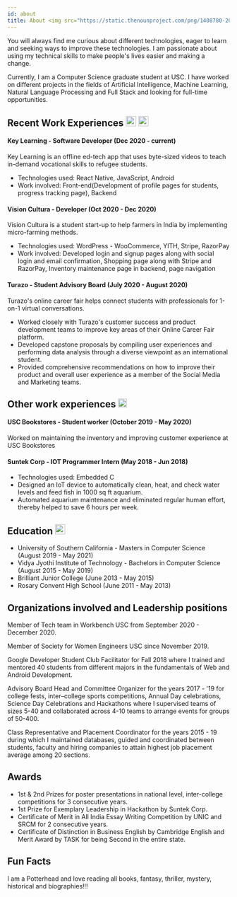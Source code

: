 ```yaml
---
id: about
title: About <img src="https://static.thenounproject.com/png/1408780-200.png" width="40" height="40"/>
---
```


You will always find me curious about different technologies, eager to learn and seeking ways to improve these technologies. I am passionate about using my technical skills to make people's lives easier and making a change.

Currently, I am a Computer Science graduate student at USC. I have worked on different projects in the fields of Artificial Intelligence, Machine Learning, Natural Language Processing and Full Stack and looking for full-time opportunities.


## Recent Work Experiences <img src="https://png.pngtree.com/png-vector/20190223/ourlarge/pngtree-vector-workspace-icon-png-image_695899.jpg" width="23" height="23" /> <img src="https://www.pngkey.com/png/detail/129-1292004_work-experience-icons-png.png" width="23" height="23"/> 
#### Key Learning - Software Developer (Dec 2020 - current)
Key Learning is an offline ed-tech app that uses byte-sized videos to teach in-demand vocational skills to refugee students.
- Technologies used: React Native, JavaScript, Android
- Work involved: Front-end(Development of profile pages for students, progress tracking page), Backend

#### Vision Cultura - Developer (Oct 2020 - Dec 2020)
Vision Cultura is a student start-up to help farmers in India by implementing micro-farming methods.
- Technologies used: WordPress - WooCommerce, YITH, Stripe, RazorPay
- Work involved: Developed login and signup pages along with social login and email confirmation, Shopping page along with Stripe and RazorPay, Inventory maintenance page in backend, page navigation

#### Turazo - Student Advisory Board (July 2020 - August 2020)
Turazo's online career fair helps connect students with professionals for 1-on-1 virtual conversations.
- Worked closely with Turazo's customer success and product development teams to improve key areas of their Online Career Fair platform.
- Developed capstone proposals by compiling user experiences and performing data analysis through a diverse viewpoint as an international student.
- Provided comprehensive recommendations on how to improve their product and overall user experience as a member of the Social Media and Marketing teams.


## Other work experiences <img src="https://encrypted-tbn0.gstatic.com/images?q=tbn:ANd9GcTRtFbrXPWc430UPes3XwDRyfwc_0O1YFrF7g&usqp=CAU" width="20" height="20" />
#### USC Bookstores - Student worker (October 2019 - May 2020)
Worked on maintaining the inventory and improving customer experience at USC Bookstores

#### Suntek Corp - IOT Programmer Intern (May 2018 - Jun 2018)
- Technologies used: Embedded C
- Designed an IoT device to automatically clean, heat, and check water levels and feed fish in 1000 sq ft aquarium.
- Automated aquarium maintenance and eliminated regular human effort, thereby helped to save 6 hours per week.


## Education <img src="https://pngdrive.com/wp-content/uploads/edd/2019/06/PNGDRIVE-COM-download-education-icon-23446-free-icons-and-png-backgrounds-free-png-education-1600_1400.jpg" alt="drawing" width="23" height="23"/>
- University of Southern California - Masters in Computer Science (August 2019 - May 2021)
- Vidya Jyothi Institute of Technology - Bachelors in Computer Science (August 2015 - May 2019)
- Brilliant Junior College (June 2013 - May 2015)
- Rosary Convent High School (June 2011 - May 2013)


## Organizations involved and Leadership positions 
Member of Tech team in Workbench USC from September 2020 - December 2020.

Member of Society for Women Engineers USC since November 2019.

Google Developer Student Club Facilitator for Fall 2018 where I trained and mentored 40 students from different majors in the fundamentals of Web and Android Development.

Advisory Board Head and Committee Organizer for the years 2017 - '19 for college fests, inter–college sports competitions, Annual Day celebrations, Science Day Celebrations and Hackathons where I supervised teams of sizes 5-40 and collaborated across 4-10 teams to arrange events for groups of 50-400.

Class Representative and Placement Coordinator for the years 2015 - 19 during which I maintained databases, guided and coordinated between students, faculty and hiring companies to attain highest job placement average among 20 sections.


## Awards
- 1st & 2nd Prizes for poster presentations in national level, inter-college competitions for 3 consecutive years.
- 1st Prize for Exemplary Leadership in Hackathon by Suntek Corp.
- Certificate of Merit in All India Essay Writing Competition by UNIC and SRCM for 2 consecutive years.
- Certificate of Distinction in Business English by Cambridge English and Merit Award by TASK for being Second in the entire state.


## Fun Facts
I am a Potterhead and love reading all books, fantasy, thriller, mystery, historical and biographies!!!




